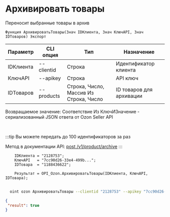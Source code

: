 ﻿---
sidebar_position: 12
---

# Архивировать товары
 Переносит выбранные товары в архив



`Функция АрхивироватьТовары(Знач IDКлиента, Знач КлючAPI, Знач IDТоваров) Экспорт`

  | Параметр | CLI опция | Тип | Назначение |
  |-|-|-|-|
  | IDКлиента | --clientid | Строка | Идентификатор клиента |
  | КлючAPI | --apikey | Строка | API ключ |
  | IDТоваров | --products | Строка, Число, Массив Из Строка, Число | ID товаров для архивации |

  
  Возвращаемое значение:   Соответствие Из КлючИЗначение - сериализованный JSON ответа от Ozon Seller API

<br/>

:::tip
Вы можете передать до 100 идентификаторов за раз

 Метод в документации API: [post /v1/product/archive](https://docs.ozon.ru/api/seller/#operation/ProductAPI_ProductArchive)
:::
<br/>


```bsl title="Пример кода"
    IDКлиента = "2128753";
    КлючAPI   = "7cc90d26-33e4-499b...";
    IDТовара  = "1188436622";

    Результат = OPI_Ozon.АрхивироватьТовары(IDКлиента, КлючAPI, IDТовара);
```



```sh title="Пример команды CLI"
    
  oint ozon АрхивироватьТовары --clientid "2128753" --apikey "7cc90d26-33e4-499b..." --products %products%

```

```json title="Результат"
{
 "result": true
}
```
